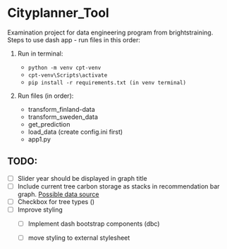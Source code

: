 # Cityplanner_Tool
Examination project for data engineering program from brightstraining. 
Steps to use dash app - run files in this order:

1. Run in terminal:
    - `python -m venv cpt-venv`
    - `cpt-venv\Scripts\activate`
    - `pip install -r requirements.txt (in venv terminal)`

2. Run files (in order):
    - transform_finland-data
    - transform_sweden_data
    - get_prediction
    - load_data (create config.ini first)
    - app1.py

## TODO:

- [ ] Slider year should be displayed in graph title
- [ ] Include current tree carbon storage as stacks in recommendation bar graph. [Possible data source](https://www.globalforestwatch.org/dashboards/country/SWE/1/?category=climate&map=eyJjYW5Cb3VuZCI6dHJ1ZX0%3D)
- [ ] Checkbox for tree types ()
- [ ] Improve styling
    - [ ] Implement dash bootstrap components (dbc)
    - [ ] move styling to external stylesheet

